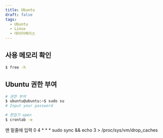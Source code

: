 ```yaml
---
title: Ubuntu
draft: false
tags:
  - Ubuntu
  - Linux
  - 데이터베이스
---
```

## 사용 메모리 확인
```bash
$ free -h
```

## Ubuntu 권한 부여
```bash
# 권한 부여
$ ubuntu@ubuntu:~$ sudo su
# Input your password

# 편집기 open
$ crontab -e
```
맨 밑줄에 입력
0 4 * * * sudo sync && echo 3 > /proc/sys/vm/drop_caches
